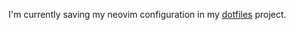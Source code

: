 I'm currently saving my neovim configuration in my [dotfiles](https://github.com/dentych/dotfiles) project.

